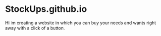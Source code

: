 # StockUps.github.io
Hi im creating a website in which you can buy your needs and wants right away with a click of a button. 
